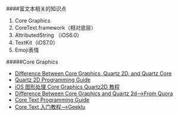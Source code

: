 ####富文本相关的知识点
1. Core Graphics
2. CoreText.framework（相对底层）
3. AttributedString （iOS6.0）
4. TextKit（iOS7.0）
5. Emoji表情

#####Core Graphics
* [Difference Between Core Graphics, Quartz 2D, and Quartz Core](http://stackoverflow.com/questions/1877987/whats-the-difference-between-quartz-core-core-graphics-and-quartz-2d)
* [Quartz 2D Programming Guide](https://developer.apple.com/library/mac/documentation/GraphicsImaging/Conceptual/drawingwithquartz2d/Introduction/Introduction.html)
* [iOS 图形处理 Core Graphics Quartz2D 教程](http://www.xuebuyuan.com/2116970.html)
* [Difference Between Core Graphics and Quartz 2d-->From Quora](https://www.quora.com/What-is-the-difference-between-Quartz2D-UIKit-Core-Animation-Core-Graphics-Open-GL-ES-Cocoa2D-etc)
* [Core Text Programming Guide](https://developer.apple.com/library/mac/documentation/StringsTextFonts/Conceptual/CoreText_Programming/Overview/Overview.html)
* [Core Text 入门教程-->Geeklu](http://geeklu.com/2013/03/core-text/)
